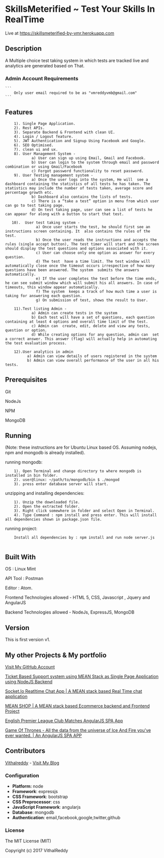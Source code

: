# SkillsMeterified ~ Test Your Skills In RealTime

  Live at  https://skillsmeterified-by-vmr.herokuapp.com

## Description
A Multiple choice test taking system in which tests are tracked live and analytics are generated based on That.

### Admin Account Requirements
    ```
        Only user email required to be as "vmreddyvmb@gmail.com"
    ```
## Features

```
    1). Single Page Application.
    2). Rest APIs.
    3). Separate Backend & Frontend with clean UI.
  	4). Login / Logout feature.
  	5). JWT Authentication and Signup Using Facebook and Google.
  	6). SEO Optimised.
  	7). clean ui and ux.
    8). User Management System -
            a) User can sign up using Email, Gmail and Facebook.
            b) User can login to the system through email and password combination or using Gmail/Facebook
            c) Forgot password functionality to reset password.
    9). User Testing management system -
            a) Once the user logs into the system, He will  see a dashboard containing the statistics of all tests he has taken. The statistics may include the number of tests taken, average score and percentage growth etc.
            b) Dashboard also contains the lists of tests.
            c) There is a “take a test” option in menu from which user can go to test taking page.
            d) On test taking page, user can see a list of tests he can appear for along with a button to start that test.

   10).  User test taking system -
              a) Once user starts the test, he should first see an instructions screen containing. It  also contains the rules of the test.
              b) Once the user reads the instructions and accepts the rules (single accept button), The test timer will start and the screen should display the test questions and options associated with it.
              c) User can choose only one option as answer for every question.
              d) The test  have a time limit. The test window will automatically close once the timeout occurs irrespective of how many questions have been answered. The system  submits the answers automatically.
              e) If the user completes the test before the time ends, he can see submit window which will submit his all answers. In case of timeouts, this window appear automatically.
              f) The system  keeps a track of how much time a user is taking for answering each question.
              g) On submission of test, shows the result to User.

    11).Test listing Admin -
            a) Admin can create tests in the system
            b) Each test will have a set of questions, each question containing at least 4 options and overall time limit of the test.
            c) Admin can  create, edit, delete and view any tests, question or option.
            d) While creating options for any question, admin can  set a correct answer. This answer (flag) will actually help in automating the test evaluation process.

    12).User analytics in admin
          a) Admin can view details of users registered in the system
          b) Admin can view overall performance of the user in all his tests.

 ```

## Prerequisites

Git

NodeJs

NPM

MongoDB

## Running

(Note: these instructions are for Ubuntu Linux based OS. Assuming nodejs, npm and mongodb is already installed).

  running mongodb:
```
    1). Open Terminal and change directory to where mongodb is installed in bin folder.
    2). user@linux: ~/path/to/mongodb/bin $ ./mongod
    3). press enter database server will start.
```
  unzipping and installing dependencies:
```
    1). Unzip the downloaded file.
    2). Open the extracted folder.
    3). Right click somewhere in folder and select Open in Terminal.
    4). Type Command : npm install and press enter. This will install all dependencies shown in package.json file.
```
  running project:
```
    Install all dependencies by : npm install and run node server.js


```
## Built With

OS : Linux Mint

API Tool : Postman

Editor : Atom.

Frontend Technologies allowed - HTML 5, CSS, Javascript , Jquery and AngularJS


Backend Technologies allowed - NodeJs, ExpressJS, MongoDB

## Version

This is first version v1.

## My other Projects & My portfolio
[Visit My GitHub Account](https://github.com/vithalreddy "My GitHub Account")

[Ticket Based Support system using MEAN Stack as Single Page Application using NodeJS Backend](https://github.com/vithalreddy/helloDesk "Ticket Based Support system using MEAN Stack as Single Page Application using NodeJS Backend")

[Socket.Io Reatltime Chat App | A MEAN stack based Real Time chat application](https://github.com/vithalreddy/nodeJS-socketIO-chat-app "Socket.Io Reatltime Chat App | A MEAN stack based Real Time chat application")

[MEAN SHOP | A MEAN stack based Ecommerce backend and Frontend Project](https://github.com/vithalreddy/mean-shop-with-rest-api "MEAN SHOP | A MEAN stack based Ecommerce backend and Frontend Project")


[English Premier League Club Matches AngularJS SPA App](https://vithalreddy.github.io/angularjs-epl-footaball-spa-app/#/ "English Premier League Club Matches AngularJS SPA App")

[Game Of Thrones - All the data from the universe of Ice And Fire you've ever wanted. | An AngularJS SPA APP](https://vithalreddy.github.io/angularjs-game-of-thrones-anapioficeandfire-spa-app/# "Game Of Thrones - All the data from the universe of Ice And Fire you've ever wanted. | An AngularJS SPA APP")


## Contributors

[Vithalreddy](https://github.com/vithalreddy "My GitHub Account") - [Visit My Blog](https://vmrworld.com "VMR World")


### Configuration
- **Platform:** node
- **Framework**: expressjs
- **CSS Framework**: bootstrap
- **CSS Preprocessor**: css
- **JavaScript Framework**: angularjs
- **Database**: mongodb
- **Authentication**: email,facebook,google,twitter,github

### License
The MIT License (MIT)

Copyright (c) 2017 VithalReddy
